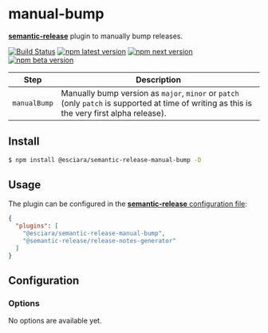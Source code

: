 # **manual-bump**

[**semantic-release**](https://github.com/semantic-release/semantic-release) plugin to manually bump releases.

[![Build Status](https://github.com/esciara/semantic-release-manual-bump/workflows/Test/badge.svg)](https://github.com/esciara/semantic-release-manual-bump/actions?query=workflow%3ATest+branch%3Amain) [![npm latest version](https://img.shields.io/npm/v/@esciara/semantic-release-manual-bump/latest.svg)](https://www.npmjs.com/package/@esciara/semantic-release-manual-bump)
[![npm next version](https://img.shields.io/npm/v/@esciara/semantic-release-manual-bump/next.svg)](https://www.npmjs.com/package/@esciara/semantic-release-manual-bump)
[![npm beta version](https://img.shields.io/npm/v/@esciara/semantic-release-manual-bump/beta.svg)](https://www.npmjs.com/package/@esciara/semantic-release-manual-bump)

| Step         | Description                                                                                                                            |
|--------------|----------------------------------------------------------------------------------------------------------------------------------------|
| `manualBump` | Manually bump version as `major`, `minor` or `patch` (only `patch` is supported at time of writing as this is the very first alpha release). |

## Install

```bash
$ npm install @esciara/semantic-release-manual-bump -D
```

## Usage

The plugin can be configured in the [**semantic-release** configuration file](https://github.com/semantic-release/semantic-release/blob/master/docs/usage/configuration.md#configuration):

```json
{
  "plugins": [
    "@esciara/semantic-release-manual-bump",
    "@semantic-release/release-notes-generator"
  ]
}
```


## Configuration

### Options

No options are available yet.
